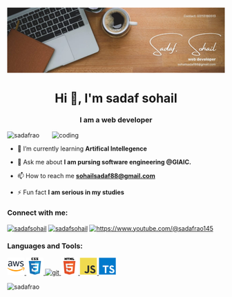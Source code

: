 ![logo](https://github.com/sadafrao/sadafrao/blob/main/03.20.16%20at%202024-02-28%20%D8%AA%D8%B5%D9%88%DB%8C%D8%B1%20WhatsApp_5507a97a.jpg)
<h1 align="center">Hi 👋, I'm sadaf sohail</h1>
<h3 align="center">I am a web developer</h3>
<img align="right" alt="coding" width="400" src="https://user-images.githubusercontent.com/55389276/140866485-8fb1c876-9a8f-4d6a-98dc-08c4981eaf70.gif" >


<p align="left"> <img src="https://komarev.com/ghpvc/?username=sadafrao&label=Profile%20views&color=0e75b6&style=flat" alt="sadafrao" /> </p>

- 🌱 I’m currently learning **Artifical Intellegence**

- 💬 Ask me about **I am pursing software engineering @GIAIC.**

- 📫 How to reach me **sohailsadaf88@gmail.com**

- ⚡ Fun fact **I am serious in my studies**

<h3 align="left">Connect with me:</h3>
<p align="left">
<a href="https://linkedin.com/in/sadafsohail" target="blank"><img align="center" src="https://raw.githubusercontent.com/rahuldkjain/github-profile-readme-generator/master/src/images/icons/Social/linked-in-alt.svg" alt="sadafsohail" height="30" width="40" /></a>
<a href="https://fb.com/sadafsohail" target="blank"><img align="center" src="https://raw.githubusercontent.com/rahuldkjain/github-profile-readme-generator/master/src/images/icons/Social/facebook.svg" alt="sadafsohail" height="30" width="40" /></a>
<a href="https://www.youtube.com/c/https://www.youtube.com/@sadafrao145" target="blank"><img align="center" src="https://raw.githubusercontent.com/rahuldkjain/github-profile-readme-generator/master/src/images/icons/Social/youtube.svg" alt="https://www.youtube.com/@sadafrao145" height="30" width="40" /></a>
</p>

<h3 align="left">Languages and Tools:</h3>
<p align="left"> <a href="https://aws.amazon.com" target="_blank" rel="noreferrer"> <img src="https://raw.githubusercontent.com/devicons/devicon/master/icons/amazonwebservices/amazonwebservices-original-wordmark.svg" alt="aws" width="40" height="40"/> </a> <a href="https://www.w3schools.com/css/" target="_blank" rel="noreferrer"> <img src="https://raw.githubusercontent.com/devicons/devicon/master/icons/css3/css3-original-wordmark.svg" alt="css3" width="40" height="40"/> </a> <a href="https://git-scm.com/" target="_blank" rel="noreferrer"> <img src="https://www.vectorlogo.zone/logos/git-scm/git-scm-icon.svg" alt="git" width="40" height="40"/> </a> <a href="https://www.w3.org/html/" target="_blank" rel="noreferrer"> <img src="https://raw.githubusercontent.com/devicons/devicon/master/icons/html5/html5-original-wordmark.svg" alt="html5" width="40" height="40"/> </a> <a href="https://developer.mozilla.org/en-US/docs/Web/JavaScript" target="_blank" rel="noreferrer"> <img src="https://raw.githubusercontent.com/devicons/devicon/master/icons/javascript/javascript-original.svg" alt="javascript" width="40" height="40"/> </a> <a href="https://www.typescriptlang.org/" target="_blank" rel="noreferrer"> <img src="https://raw.githubusercontent.com/devicons/devicon/master/icons/typescript/typescript-original.svg" alt="typescript" width="40" height="40"/> </a> </p>

<p><img align="center" src="https://github-readme-stats.vercel.app/api/top-langs?username=sadafrao&show_icons=true&locale=en&layout=compact" alt="sadafrao" /></p>

